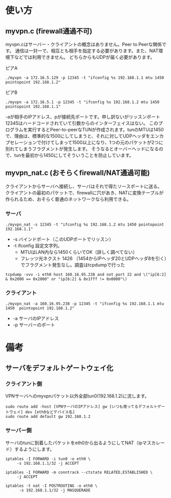 # 使い方
## myvpn.c (firewall通過不可)
myvpn.cはサーバー・クライアントの概念はありません。Peer to Peerな関係です。
通信は一対一で、相互とも相手を指定する必要があります。また、NAT環境下などでは利用できません。
どちらからもUDPが届く必要があります。


ピアA
```
./myvpn -a 172.16.5.129 -p 12345 -t "ifconfig %s 192.168.1.1 mtu 1450  pointopoint 192.168.1.2"
```
ピアB
```
./myvpn -a 172.16.5.1 -p 12345 -t "ifconfig %s 192.168.1.2 mtu 1450 pointopoint 192.168.1.1" 
```

-aが相手のIPアドレス、pが接続先ポートです。申し訳ないがリッスンポート12345はハードコードされていて引数からのインターフェイスはない。
このプログラムを実行するとPeer-to-peerなTUNが作成されます。tunのMTUは1450で、理由は、標準的な1500にしてしまうと、それに対してUDPヘッダをエンカプセレーションで付けてしまって1500以上になり、1つの元のパケットが2つに別れてしまうフラグメントが発生します。
そうなるとオーバーヘッドになるので、tunを最初から1450にしてそういうことを防止しています。

## myvpn\_nat.c (おそらくfirewall/NAT通過可能)
クライアントからサーバへ接続し、サーバはそれで得たソースポートに送る。
クライアントの最初のパケットで、firewallに穴があき、NATに変換テーブルが作られるため、おそらく普通のネットワークなら利用できる。
### サーバ
```
./myvpn_nat -s 12345 -t "ifconfig %s 192.168.1.2 mtu 1450 pointopoint 192.168.1.1"
```
* -s バインドポート（このUDPポートでリッスン）
* -t ifconfig 設定文字列。
  * MTUはLAN内なら1450くらいでOK（詳しく調べてない）
  * フレッツ光ネクスト 1426 （1454からIPヘッダ20とUDPヘッダ8を引く）でフラグメント発生なし。調査はtcpdumpで行った
```
tcpdump -vvv -i eth0 host 160.16.95.238 and not port 22 and \("ip[6:2] & 0x2000 == 0x2000" or "ip[6:2] & 0x1fff != 0x0000"\)
```
### クライアント
```
./myvpn_nat -a 160.16.95.238 -p 12345 -t "ifconfig %s 192.168.1.1 mtu 1450  pointopoint 192.168.1.2"
```
* -a サーバのIPアドレス
* -p サーバーのポート

# 備考
## サーバをデフォルトゲートウェイ化
### クライアント側
VPNサーバへのmyvpnパケット以外全部tun0(192.168.1.2)に流します。

```
sudo route add -host [VPNサーバのIPアドレス] gw [いつも使ってるデフォルトゲートウェイ] dev [eth0などデバイス名]
sudo route add default gw 192.168.1.2
```

### サーバー側
サーバのtunに到着したパケットをeth0から出るようにしてNAT（ipマスカレード）するようにします。

```
iptables -I FORWARD -i tun0 -o eth0 \
     -s 192.168.1.1/32 -j ACCEPT

iptables -I FORWARD -m conntrack --ctstate RELATED,ESTABLISHED \
     -j ACCEPT

iptables -t nat -I POSTROUTING -o eth0 \
      -s 192.168.1.1/32 -j MASQUERADE
```
